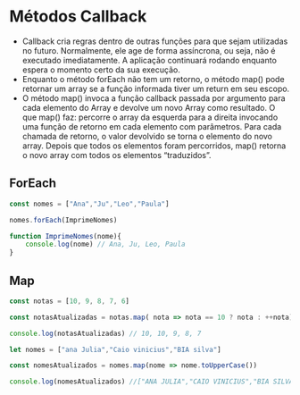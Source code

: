 # Métodos Callback

- Callback cria regras dentro de outras funções para que sejam utilizadas no futuro. Normalmente, ele age de forma assíncrona, ou seja, não é executado imediatamente. A aplicação continuará rodando enquanto espera o momento certo da sua execução.
- Enquanto o método forEach não tem um retorno, o método map() pode retornar um array se a função informada tiver um return em seu escopo.
- O método map() invoca a função callback passada por argumento para cada elemento do Array e devolve um novo Array como resultado. O que map() faz: percorre o array da esquerda para a direita invocando uma função de retorno em cada elemento com parâmetros. Para cada chamada de retorno, o valor devolvido se torna o elemento do novo array. Depois que todos os elementos foram percorridos, map() retorna o novo array com todos os elementos “traduzidos”.

## ForEach
```js
const nomes = ["Ana","Ju","Leo","Paula"]

nomes.forEach(ImprimeNomes)

function ImprimeNomes(nome){
    console.log(nome) // Ana, Ju, Leo, Paula
}
```

## Map
```js
const notas = [10, 9, 8, 7, 6]

const notasAtualizadas = notas.map( nota => nota == 10 ? nota : ++nota)

console.log(notasAtualizadas) // 10, 10, 9, 8, 7
```

```js
let nomes = ["ana Julia","Caio vinicius","BIA silva"]

const nomesAtualizados = nomes.map(nome => nome.toUpperCase())

console.log(nomesAtualizados) //["ANA JULIA","CAIO VINICIUS","BIA SILVA"]
```
